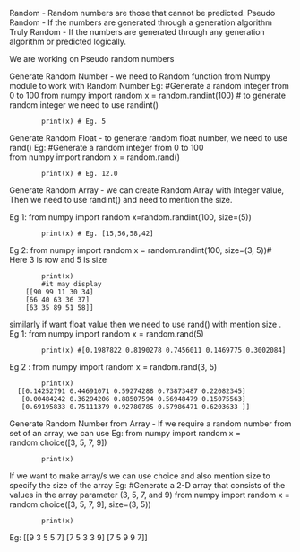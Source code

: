 Random - Random numbers are those that cannot be predicted. 
Pseudo Random - If the numbers are generated through a generation algorithm 
Truly Random - If the numbers are generated through any generation algorithm or predicted logically.

We are working on Pseudo random numbers

Generate Random Number - we need to Random function from Numpy module to work with Random Number
Eg:		#Generate a random integer from 0 to 100
			from numpy import random
			x = random.randint(100) # to generate random integer we need to use randint()

			print(x) # Eg. 5

Generate Random Float - to generate random float number, we need to use rand()
Eg:		#Generate a random integer from 0 to 100
			from numpy import random
			x = random.rand()

			print(x) # Eg. 12.0

Generate Random Array - 
we can create Random Array with Integer value, Then we need to use randint() and need to mention the size. 

Eg 1:		from numpy import random
			x=random.randint(100, size=(5))

			print(x) # Eg. [15,56,58,42]

Eg 2:	from numpy import random
			x = random.randint(100, size=(3, 5))# Here 3 is row and 5 is size

			print(x)
			#it may display
		[[90 99 11 30 34] 
        [66 40 63 36 37] 
        [63 35 89 51 58]]


similarly if want float value then we need to use rand() with mention size .
Eg 1:		from numpy import random
			x = random.rand(5)

			print(x) #[0.1987822 0.8190278 0.7456011 0.1469775 0.3002084]

Eg 2 :	from numpy import random
			x = random.rand(3, 5)

			print(x)
      [[0.14252791 0.44691071 0.59274288 0.73873487 0.22082345] 
       [0.00484242 0.36294206 0.88507594 0.56948479 0.15075563] 
       [0.69195833 0.75111379 0.92780785 0.57986471 0.6203633 ]]

Generate Random Number from Array -  If we  require a random number from set of an array, we can use 
Eg:		from numpy import random
			x = random.choice([3, 5, 7, 9])

			print(x)

  If we want to make array/s we can use choice and also mention size to specify the size of the array
Eg:	#Generate a 2-D array that consists of the values in the array parameter (3, 5, 7, and 9)
			from numpy import random
			x = random.choice([3, 5, 7, 9], size=(3, 5))

			print(x)
Eg:		[[9 3 5 5 7] 
         [7 5 3 3 9] 
         [7 5 9 9 7]]
